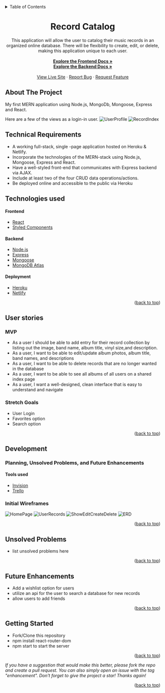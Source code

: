<div id="top"></div>

<details>
  <summary>Table of Contents</summary>
  <ol>
    <li>
      <a href="#about-the-project">About The Project</a>
      <ul>
        <li><a href="#technical-requirements">Technical Requirements</a></li>
        <li><a href="#technologies-used">Technologies-Used</a></li>
      </ul>
    </li>
    <li>
      <a href="#user-stories">User Stories</a>
      <ul>
        <li><a href="#mvp">MVP</a></li>
        <li><a href="#stretch-goals">Stretch Goals</a></li>
      </ul>
    </li>
    <li>
      <a href="#developement">Planning, Unsolved Problems, and Future Enhancements</a>
      <ul>
        <li><a href="#tools-used">Tools Used</a></li>
        <li><a href="#initial-wireframes">Initial Wireframes</a></li>
        <li><a href="#unsolved-problems">Unsolved Problems</a></li>
        <li><a href="#future-enhancements">Future Enhancements</a></li>
      </ul>
    </li>
    <li>
     <a href="#getting-started">Getting Started</a>
    </li>
  </ol>
</details>

<div align="center">
<h1 align="center">Record Catalog</h1>

  <p align="center">
This application will allow the user to catalog their music records in an organized online database. There will be flexibility to create, edit, or delete, making this application unique to each user.
    <br />
    <br />
    <a href="https://github.com/hummingbirdcreative/Project3-RecordCatalog-FrontEnd-"><strong>Explore the Frontend Docs »</strong></a><br>
    <a href="https://github.com/hummingbirdcreative/Project3-RecordCatalog-Backend"><strong>Explore the Backend Docs »</strong>
    <br />
    <br />
    <a href="#">View Live Site</a>
    ·
    <a href="https://github.com/hummingbirdcreative/Project3-RecordCatalog-Backend/issues">Report Bug</a>
    ·
    <a href="https://github.com/hummingbirdcreative/Project3-RecordCatalog-Backend/issues">Request Feature</a>
  </p>
</div>

## About The Project

My first MERN application using Node.js, MongoDb, Mongoose, Express and React.

Here are a few of the views as a login-in user.
![UserProfile](#)
![RecordIndex](#)

## Technical Requirements

- A working full-stack, single -page application hosted on Heroku & Netlify.
- Incorporate the technologies of the MERN-stack using Node.js, Mongoose, Express and React.
- Have a well-styled front-end that communicates with Express backend via AJAX.
- Include at least two of the four CRUD data operations/actions.
- Be deployed online and accessible to the public via Heroku

## Technologies used
#### Frontend
- [React](https://reactjs.org/)
- [Styled Components](https://styled-components.com/)
#### Backend
- [Node.js](https://nodejs.org/dist./v6.16.0/docs/api/synopsis.html)
- [Express](https://expressjs.com/)
- [Mongoose](https://mongoosejs.com/docs/index.html)
- [MongoDB Atlas](https://www.mongodb.com/atlas)
#### Deployment
- [Heroku](https://devcenter.heroku.com/articles/getting-started-with-nodejs)
- [Netlify](https://docs.netlify.com/?_gl=1%2a3nt3we%2a_gcl_aw%2aR0NMLjE2NjEzOTM2NTIuQ2p3S0NBandtSmVZQmhBd0Vpd0FYbGcwQVNXeHdhaDY3cXZTVFBxOHBTcTdEeUdmWWhDUmRjdmxnX0V4MkFseGcwd3VCM3ltcHNUc3V4b0NqRmNRQXZEX0J3RQ..&_ga=2.106224459.93517023.1661393652-710746354.1661393652&_gac=1.112985462.1661393652.CjwKCAjwmJeYBhAwEiwAXlg0ASWxwah67qvSTPq8pSq7DyGfYhCRdcvlg_Ex2Alxg0wuB3ympsTsuxoCjFcQAvD_BwE)

<p align="right">(<a href="#top">back to top</a>)</p>

## User stories

### MVP

- As a user I should be able to add entry for their record collection by listing out the image, band name, album title, vinyl size,and description.
- As a user, I want to be able to edit/update album photos, album title, band names, and descriptions
- As a user, I want to be able to delete records that are no longer wanted in the database
- As a user, I want to be able to see all albums of all users on a shared index page
- As a user, I want a well-designed, clean interface that is easy to understand and navigate

### Stretch Goals

- User Login
- Favorites option
- Search option
<p align="right">(<a href="#top">back to top</a>)</p>

## Development
### Planning, Unsolved Problems, and Future Enhancements 

#### Tools used
- [Invision](https://www.invisionapp.com/)
- [Trello](https://trello.com/)


### Initial Wireframes
![HomePage](https://i.imgur.com/fpoWU04.png)
![UserRecords](https://i.imgur.com/yMRyUuK.png)
![ShowEditCreateDelete](https://i.imgur.com/rH7Z1xq.png)
![ERD](https://i.imgur.com/t3rYHKx.png)
<p align="right">(<a href="#top">back to top</a>)</p>

## Unsolved Problems

- list unsolved problems here

<p align="right">(<a href="#top">back to top</a>)</p>

## Future Enhancements

- Add a wishlist option for users
- utilize an api for the user to search a database for new records
- allow users to add friends

<p align="right">(<a href="#top">back to top</a>)</p>

## Getting Started
- Fork/Clone this repository
- npm install react-router-dom
- npm start to start the server

<p align="right">(<a href="#top">back to top</a>)</p>

*If you have a suggestion that would make this better, please fork the repo and create a pull request. You can also simply open an issue with the tag "enhancement". Don't forget to give the project a star! Thanks again!*

<p align="right">(<a href="#top">back to top</a>)</p>
